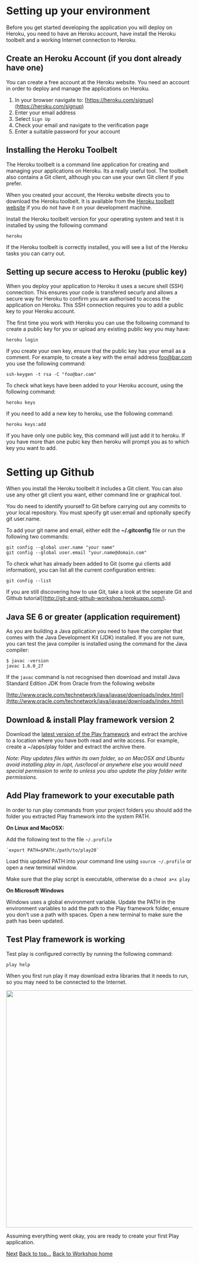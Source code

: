 <link href="index.css" rel="stylesheet" type="text/css">

# <a id="top">Setting up your environment</a>

  Before you get started developing the application you will deploy on Heroku, you need to have an Heroku account, have install the Heroku toolbelt and a working Internet connection to Heroku.

## Create an Heroku Account (if you dont already have one)

  You can create a free account at the Heroku website.  You need an account in order to deploy and manage the applications on Heroku.

  1. In your browser navigate to: [https://heroku.com/signup](https://heroku.com/signup)
  2. Enter your email address
  3. Select `Sign Up`
  4. Check your email and navigate to the verification page
  5. Enter a suitable password for your account


## Installing the Heroku Toolbelt

  The Heroku toolbelt is a command line application for creating and managing your applications on Heroku.  Its a really useful tool.  The toolbelt also contains a Git client, although you can use your own Git client if you prefer.
  
  When you created your account, the Heroku website directs you to download the Heroku toolbelt.  It is available from the [Heroku toolbelt website](http://toolbelt.heroku.com) if you do not have it on your development machine.
  
  Install the Heroku toolbelt version for your operating system and test it is installed by using the following command 
  
    heroku
    
  If the Heroku toolbelt is correctly installed, you will see a list of the Heroku tasks you can carry out.


## Setting up secure access to Heroku (public key)
  
  When you deploy your application to Heroku it uses a secure shell (SSH) connection.  This ensures your code is transfered securly and allows a secure way for Heroku to confirm you are authorised to access the application on Heroku.  This SSH connection requires you to add a public key to your Heroku account.
  
  The first time you work with Heroku you can use the following command to create a public key for you or upload any existing public key you may have:
  
    heroku login
  
  If you create your own key, ensure that the public key has your email as a comment.  For example, to create a key with the email address foo@bar.com you use the following command:
  
    ssh-keygen -t rsa -C "foo@bar.com"

  To check what keys have been added to your Heroku account, using the following command:
  
    heroku keys
    
  If you need to add a new key to heroku, use the following command:
  
    heroku keys:add 
    
  If you have only one public key, this command will just add it to heroku.  If you have more than one pubic key then heroku will prompt you as to which key you want to add.
  

# Setting up Github

  When you install the Heroku toolbelt it includes a Git client.  You can also use any other git client you want, either command line or graphical tool.
  
  You do need to identify yourself to Git before carrying out any commits to your local repository.  You must specify git user.email and optionally specify git user.name.
  
  To add your git name and email, either edit the **~/.gitconfig** file or run the following two commands:

    git config --global user.name "your name"
    git config --global user.email "your.name@domain.com"

  To check what has already been added to Git (some gui clients add information), you can list all the current configuration entries:

    git config --list

  If you are still discovering how to use Git, take a look at the seperate Git and Github tutorial](http://git-and-github-workshop.herokuapp.com/).

## Java SE 6 or greater (application requirement)

  As you are building a Java pplication you need to have the compiler that comes with the Java Development Kit (JDK) installed.  If you are not sure, you can test the java compiler is installed using the command for the Java compiler:

    $ javac -version
    javac 1.6.0_27


  If the `javac` command is not recognised then download and install Java Standard Edition JDK from Oracle from the following website
  
  [http://www.oracle.com/technetwork/java/javase/downloads/index.html](http://www.oracle.com/technetwork/java/javase/downloads/index.html)


## Download & install Play framework version 2

Download the [latest version of the Play framework](http://www.playframework.com/download) and extract the archive to a location where you have both read and write access.  For example, create a ~/apps/play folder and extract the archive there.

*Note: Play updates files within its own folder, so on MacOSX and Ubuntu avoid installing play in /opt, /usr/local or anywhere else you would need special permission to write to unless you also update the play folder write permissions.*
  

## Add Play framework to your executable path

  In order to run play commands from your project folders you should add the folder you extracted Play framework into the system PATH.

  **On Linux and MacOSX:**

  Add the following text to the file `~/.profile`

    `export PATH=$PATH:/path/to/play20`

  Load this updated PATH into your command line using `source ~/.profile` or open a new terminal window.

  Make sure that the play script is executable, otherwise do a `chmod a+x play`
  

  **On Microsoft Windows**
  
  Windows uses a global environment variable. Update the PATH in the environment variables to add the path to the Play framework folder, ensure you don’t use a path with spaces. Open a new terminal to make sure the path has been updated.

## Test Play framework is working

  Test play is configured correctly by running the following command:
  
    play help
  
  When you first run play it may download extra libraries that it needs to run, so you may need to be connected to the Internet.

<a href="images/00x01-play-help-first-run-output.png"><img src="images/00x01-play-help-first-run-output.png" align="middle" width="640"></a>
  
  Assuming everything went okay, you are ready to create your first Play application.

[Next](02-manage-your-project-changes-with-git.html)
[Back to top...](#top)
[Back to Workshop home](index.html)

